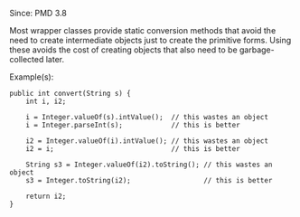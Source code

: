 Since: PMD 3.8

Most wrapper classes provide static conversion methods that avoid the need to create intermediate objects
just to create the primitive forms. Using these avoids the cost of creating objects that also need to be 
garbage-collected later.

Example(s):
```
public int convert(String s) {
    int i, i2;

    i = Integer.valueOf(s).intValue();  // this wastes an object
    i = Integer.parseInt(s);            // this is better

    i2 = Integer.valueOf(i).intValue(); // this wastes an object
    i2 = i;                             // this is better

    String s3 = Integer.valueOf(i2).toString(); // this wastes an object
    s3 = Integer.toString(i2);                  // this is better

    return i2;
}
```
